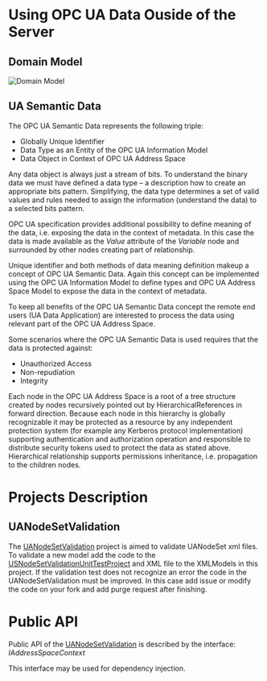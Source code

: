 
# Using OPC UA Data Ouside of the Server
## Domain Model

![Domain Model](https://github.com/mpostol/OPC-UA-OOI/blob/master/SemanticDataSolution/Media/UADataIntegrationServices.Domain.png)

## UA Semantic Data

The OPC UA Semantic Data represents the following triple:

* Globally Unique Identifier   
* Data Type as an Entity of the OPC UA Information Model   
* Data Object in Context of OPC UA Address Space   

Any data object is always just a stream of bits. To understand the binary data we must have defined a data type – a description how to create an appropriate bits pattern. Simplifying, the data type determines a set of valid values and rules needed to assign the information (understand the data) to a selected bits pattern.

OPC UA specification provides additional possibility to define meaning of the data, i.e. exposing the data in the context of metadata. In this case the data is made available as the *Value* attribute of the *Variable* node and surrounded by other nodes creating part of relationship.

Unique identifier and both methods of data meaning definition makeup a concept of OPC UA Semantic Data. Again this concept can be implemented using the OPC UA Information Model to define types and OPC UA Address Space Model to expose the data in the context of metadata.

To keep all benefits of the OPC UA Semantic Data concept the remote end users (UA Data Application) are interested to process the data using relevant part of the OPC UA Address Space.

Some scenarios where the OPC UA Semantic Data is used requires that the data is protected against:

* Unauthorized Access  
* Non-repudiation
* Integrity

Each node in the OPC UA Address Space is a root of a tree structure created by nodes recursively pointed out by HierarchicalReferences in forward direction. Because each node in this hierarchy is globally recognizable it may be protected as a resource by any independent protection system (for example any Kerberos protocol implementation) supporting authentication and authorization operation and responsible to distribute security tokens used to protect the data as stated above. Hierarchical relationship supports permissions inheritance, i.e. propagation to the children nodes.

# Projects Description

## UANodeSetValidation


The [UANodeSetValidation](https://github.com/mpostol/OPC-UA-OOI/tree/master/SemanticDataSolution/UANodeSetValidation) project is aimed to validate UANodeSet xml files.
To validate a new model add the code to the [USNodeSetValidationUnitTestProject](https://github.com/mpostol/OPC-UA-OOI/tree/master/SemanticDataSolution/USNodeSetValidationUnitTestProject)
and XML file to the XMLModels in this project. If the validation test does not recognize an error the code in the UANodeSetValidation must be improved.
In this case add issue or modify the code on your fork and add purge request after finishing.

# Public API

Public API of the [UANodeSetValidation](https://github.com/mpostol/OPC-UA-OOI/tree/master/SemanticDataSolution/UANodeSetValidation) is described by the interface:
*IAddressSpaceContext*

This interface may be used for dependency injection.

